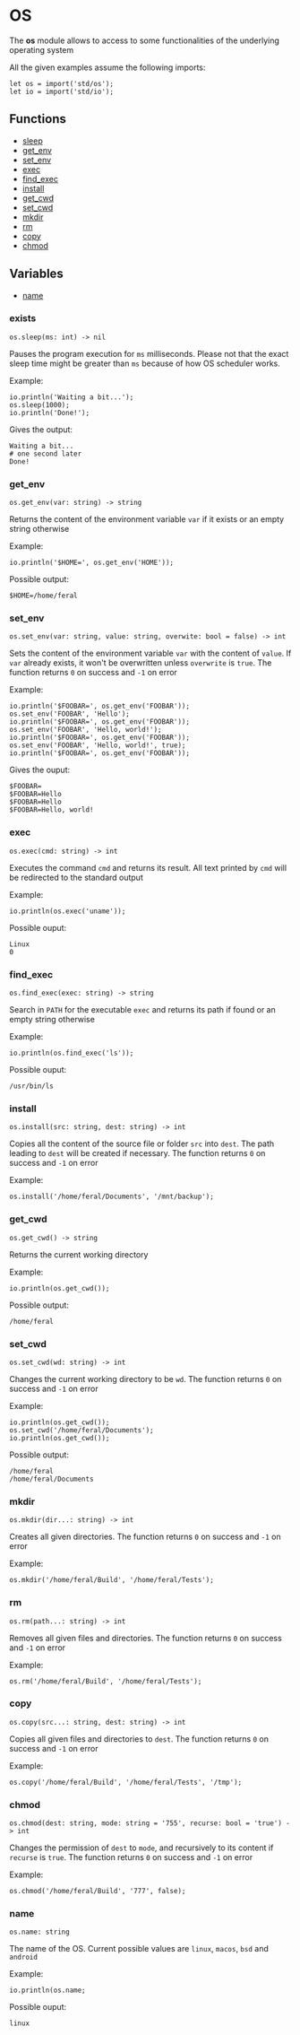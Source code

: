 # OS

The **os** module allows to access to some functionalities of the underlying operating system

All the given examples assume the following imports:
```
let os = import('std/os');
let io = import('std/io');
```

## Functions
- [sleep](#sleep)
- [get_env](#get_env)
- [set_env](#set_env)
- [exec](#exec)
- [find_exec](#find_exec)
- [install](#install)
- [get_cwd](#get_cwd)
- [set_cwd](#set_cwd)
- [mkdir](#mkdir)
- [rm](#rm)
- [copy](#copy)
- [chmod](#chmod)

## Variables
- [name](#name)
  
### exists
```
os.sleep(ms: int) -> nil
```
Pauses the program execution for `ms` milliseconds. Please not that the exact sleep time might be greater than `ms` because of how OS scheduler works.

Example:
```
io.println('Waiting a bit...');
os.sleep(1000);
io.println('Done!');
```

Gives the output:
```
Waiting a bit...
# one second later
Done!
```

### get_env
```
os.get_env(var: string) -> string
```
Returns the content of the environment variable `var` if it exists or an empty string otherwise

Example:
```
io.println('$HOME=', os.get_env('HOME'));
```

Possible output:
```
$HOME=/home/feral
```

### set_env
```
os.set_env(var: string, value: string, overwite: bool = false) -> int
```
Sets the content of the environment variable `var` with the content of `value`. If `var` already exists, it won't be overwritten unless `overwrite` is `true`. The function returns `0` on success and `-1` on error

Example:
```
io.println('$FOOBAR=', os.get_env('FOOBAR'));
os.set_env('FOOBAR', 'Hello');
io.println('$FOOBAR=', os.get_env('FOOBAR'));
os.set_env('FOOBAR', 'Hello, world!');
io.println('$FOOBAR=', os.get_env('FOOBAR'));
os.set_env('FOOBAR', 'Hello, world!', true);
io.println('$FOOBAR=', os.get_env('FOOBAR'));
```

Gives the ouput:
```
$FOOBAR=
$FOOBAR=Hello
$FOOBAR=Hello
$FOOBAR=Hello, world!
```

### exec
```
os.exec(cmd: string) -> int
```
Executes the command `cmd` and returns its result. All text printed by `cmd` will be redirected to the standard output

Example:
```
io.println(os.exec('uname'));
```

Possible ouput:
```
Linux
0
```

### find_exec
```
os.find_exec(exec: string) -> string
```
Search in `PATH` for the executable `exec` and returns its path if found or an empty string otherwise

Example:
```
io.println(os.find_exec('ls'));
```

Possible ouput:
```
/usr/bin/ls
```

### install
```
os.install(src: string, dest: string) -> int
```
Copies all the content of the source file or folder `src` into `dest`. The path leading to `dest` will be created if necessary. The function returns `0` on success and `-1` on error

Example:
```
os.install('/home/feral/Documents', '/mnt/backup');
```

### get_cwd
```
os.get_cwd() -> string
```
Returns the current working directory

Example:
```
io.println(os.get_cwd());
```

Possible output:
```
/home/feral
```

### set_cwd
```
os.set_cwd(wd: string) -> int
```
Changes the current working directory to be `wd`. The function returns `0` on success and `-1` on error

Example:
```
io.println(os.get_cwd());
os.set_cwd('/home/feral/Documents');
io.println(os.get_cwd());
```

Possible output:
```
/home/feral
/home/feral/Documents
```

### mkdir
```
os.mkdir(dir...: string) -> int
```
Creates all given directories. The function returns `0` on success and `-1` on error

Example:
```
os.mkdir('/home/feral/Build', '/home/feral/Tests');
```

### rm
```
os.rm(path...: string) -> int
```
Removes all given files and directories. The function returns `0` on success and `-1` on error

Example:
```
os.rm('/home/feral/Build', '/home/feral/Tests');
```

### copy
```
os.copy(src...: string, dest: string) -> int
```
Copies all given files and directories to `dest`. The function returns `0` on success and `-1` on error

Example:
```
os.copy('/home/feral/Build', '/home/feral/Tests', '/tmp');
```

### chmod
```
os.chmod(dest: string, mode: string = '755', recurse: bool = 'true') -> int
```
Changes the permission of `dest` to `mode`, and recursively to its content if `recurse` is `true`. The function returns `0` on success and `-1` on error

Example:
```
os.chmod('/home/feral/Build', '777', false);
```

### name
```
os.name: string
```
The name of the OS. Current possible values are `linux`, `macos`, `bsd` and `android`

Example:
```
io.println(os.name;
```

Possible ouput:
```
linux
```
